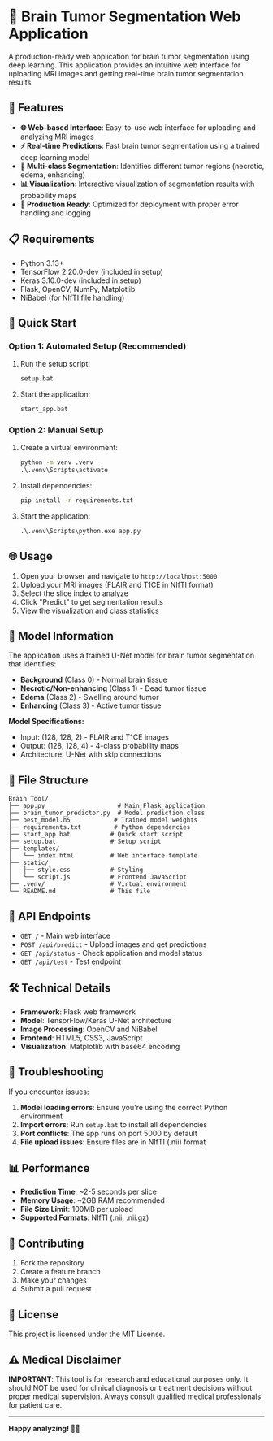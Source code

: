 # 🧠 Brain Tumor Segmentation Web Application

A production-ready web application for brain tumor segmentation using deep learning. This application provides an intuitive web interface for uploading MRI images and getting real-time brain tumor segmentation results.

## 🎯 Features

- **🌐 Web-based Interface**: Easy-to-use web interface for uploading and analyzing MRI images
- **⚡ Real-time Predictions**: Fast brain tumor segmentation using a trained deep learning model
- **🧠 Multi-class Segmentation**: Identifies different tumor regions (necrotic, edema, enhancing)
- **📊 Visualization**: Interactive visualization of segmentation results with probability maps
- **🚀 Production Ready**: Optimized for deployment with proper error handling and logging

## 📋 Requirements

- Python 3.13+
- TensorFlow 2.20.0-dev (included in setup)
- Keras 3.10.0-dev (included in setup)
- Flask, OpenCV, NumPy, Matplotlib
- NiBabel (for NIfTI file handling)

## 🚀 Quick Start

### Option 1: Automated Setup (Recommended)
1. Run the setup script:
   ```cmd
   setup.bat
   ```

2. Start the application:
   ```cmd
   start_app.bat
   ```

### Option 2: Manual Setup
1. Create a virtual environment:
   ```cmd
   python -m venv .venv
   .\.venv\Scripts\activate
   ```

2. Install dependencies:
   ```cmd
   pip install -r requirements.txt
   ```

3. Start the application:
   ```cmd
   .\.venv\Scripts\python.exe app.py
   ```

## 🌐 Usage

1. Open your browser and navigate to `http://localhost:5000`
2. Upload your MRI images (FLAIR and T1CE in NIfTI format)
3. Select the slice index to analyze
4. Click "Predict" to get segmentation results
5. View the visualization and class statistics

## 🧠 Model Information

The application uses a trained U-Net model for brain tumor segmentation that identifies:
- **Background** (Class 0) - Normal brain tissue
- **Necrotic/Non-enhancing** (Class 1) - Dead tumor tissue
- **Edema** (Class 2) - Swelling around tumor
- **Enhancing** (Class 3) - Active tumor tissue

**Model Specifications:**
- Input: (128, 128, 2) - FLAIR and T1CE images
- Output: (128, 128, 4) - 4-class probability maps
- Architecture: U-Net with skip connections

## 📁 File Structure

```
Brain Tool/
├── app.py                    # Main Flask application
├── brain_tumor_predictor.py  # Model prediction class
├── best_model.h5            # Trained model weights
├── requirements.txt         # Python dependencies
├── start_app.bat           # Quick start script
├── setup.bat               # Setup script
├── templates/
│   └── index.html          # Web interface template
├── static/
│   ├── style.css           # Styling
│   └── script.js           # Frontend JavaScript
├── .venv/                  # Virtual environment
└── README.md               # This file
```

## 🔌 API Endpoints

- `GET /` - Main web interface
- `POST /api/predict` - Upload images and get predictions
- `GET /api/status` - Check application and model status
- `GET /api/test` - Test endpoint

## 🛠️ Technical Details

- **Framework**: Flask web framework
- **Model**: TensorFlow/Keras U-Net architecture
- **Image Processing**: OpenCV and NiBabel
- **Frontend**: HTML5, CSS3, JavaScript
- **Visualization**: Matplotlib with base64 encoding

## 🔧 Troubleshooting

If you encounter issues:

1. **Model loading errors**: Ensure you're using the correct Python environment
2. **Import errors**: Run `setup.bat` to install all dependencies
3. **Port conflicts**: The app runs on port 5000 by default
4. **File upload issues**: Ensure files are in NIfTI (.nii) format

## 📊 Performance

- **Prediction Time**: ~2-5 seconds per slice
- **Memory Usage**: ~2GB RAM recommended
- **File Size Limit**: 100MB per upload
- **Supported Formats**: NIfTI (.nii, .nii.gz)

## 🤝 Contributing

1. Fork the repository
2. Create a feature branch
3. Make your changes
4. Submit a pull request

## 📄 License

This project is licensed under the MIT License.

## ⚠️ Medical Disclaimer

**IMPORTANT**: This tool is for research and educational purposes only. It should NOT be used for clinical diagnosis or treatment decisions without proper medical supervision. Always consult qualified medical professionals for patient care.

---

**Happy analyzing! 🧠✨**
